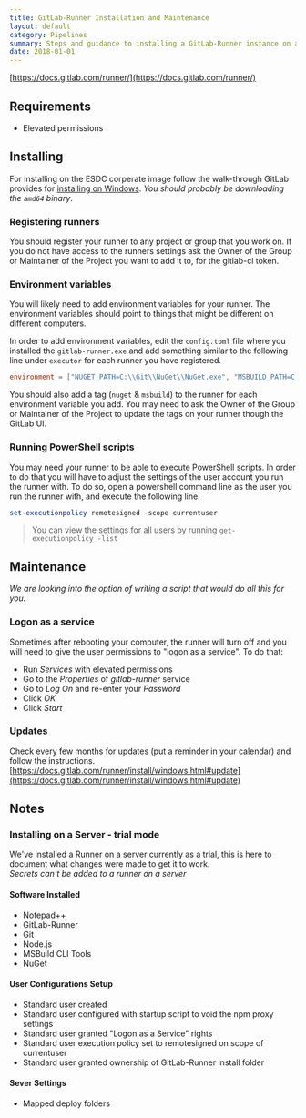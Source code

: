 ```yaml
---
title: GitLab-Runner Installation and Maintenance
layout: default
category: Pipelines
summary: Steps and guidance to installing a GitLab-Runner instance on a local desktop.
date: 2018-01-01
---
```


[https://docs.gitlab.com/runner/](https://docs.gitlab.com/runner/)

## Requirements

* Elevated permissions

## Installing

For installing on the ESDC corperate image follow the walk-through GitLab provides for [installing on Windows](https://docs.gitlab.com/runner/install/windows.html).
_You should probably be downloading the `amd64` binary_.

### Registering runners

You should register your runner to any project or group that you work on.
If you do not have access to the runners settings ask the Owner of the Group or Maintainer of the Project you want to add it to, for the gitlab-ci token.

### Environment variables

You will likely need to add environment variables for your runner.
The environment variables should point to things that might be different on different computers.

In order to add environment variables, edit the `config.toml` file where you installed the `gitlab-runner.exe` and add something similar to the following line under `executor` for each runner you have registered.

```toml
environment = ["NUGET_PATH=C:\\Git\\NuGet\\NuGet.exe", "MSBUILD_PATH=C:\\Program Files (x86)\\MSBuild\\14.0\\Bin\\msbuild.exe"]
```

You should also add a tag (`nuget` & `msbuild`) to the runner for each environment variable you add.
You may need to ask the Owner of the Group or Maintainer of the Project to update the tags on your runner though the GitLab UI.

### Running PowerShell scripts

You may need your runner to be able to execute PowerShell scripts.
In order to do that you will have to adjust the settings of the user account you run the runner with.
To do so, open a powershell command line as the user you run the runner with, and execute the following line.

```powershell
set-executionpolicy remotesigned -scope currentuser
```

> You can view the settings for all users by running `get-executionpolicy -list`

## Maintenance

_We are looking into the option of writing a script that would do all this for you._

### Logon as a service

Sometimes after rebooting your computer, the runner will turn off and you will need to give the user permissions to "logon as a service".
To do that:

* Run _Services_ with elevated permissions
* Go to the _Properties_ of _gitlab-runner_ service
* Go to _Log On_ and re-enter your _Password_
* Click _OK_
* Click _Start_

### Updates

Check every few months for updates (put a reminder in your calendar) and follow the instructions.  
[https://docs.gitlab.com/runner/install/windows.html#update](https://docs.gitlab.com/runner/install/windows.html#update)

## Notes

### Installing on a Server - trial mode

We've installed a Runner on a server currently as a trial, this is here to document what changes were made to get it to work.  
*Secrets can't be added to a runner on a server*

#### Software Installed

* Notepad++
* GitLab-Runner
* Git
* Node.js
* MSBuild CLI Tools
* NuGet

#### User Configurations Setup

* Standard user created
* Standard user configured with startup script to void the npm proxy settings
* Standard user granted "Logon as a Service" rights
* Standard user execution policy set to remotesigned on scope of currentuser
* Standard user granted ownership of GitLab-Runner install folder

#### Sever Settings

* Mapped deploy folders
